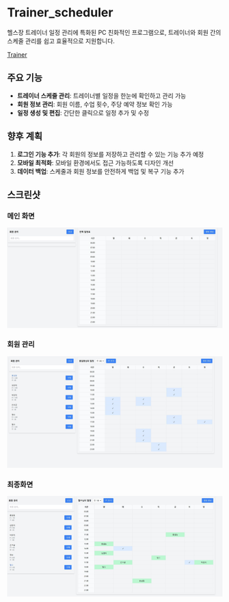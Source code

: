 # Trainer_scheduler

헬스장 트레이너 일정 관리에 특화된 PC 친화적인 프로그램으로, 트레이너와 회원 간의 스케줄 관리를 쉽고 효율적으로 지원합니다.

[Trainer](https://trainer.pinnet.co.kr)


## 주요 기능
- **트레이너 스케줄 관리**: 트레이너별 일정을 한눈에 확인하고 관리 가능
- **회원 정보 관리**: 회원 이름, 수업 횟수, 주당 예약 정보 확인 가능
- **일정 생성 및 편집**: 간단한 클릭으로 일정 추가 및 수정
 

## 향후 계획
1. **로그인 기능 추가**: 각 회원의 정보를 저장하고 관리할 수 있는 기능 추가 예정
2. **모바일 최적화**: 모바일 환경에서도 접근 가능하도록 디자인 개선
3. **데이터 백업**: 스케줄과 회원 정보를 안전하게 백업 및 복구 기능 추가

   

## 스크린샷
### 메인 화면
![Main Screen](https://github.com/qlanfr/trainer/blob/main/tr.JPG)

### 회원 관리
![Member Management](https://github.com/qlanfr/trainer/blob/main/tr_1.JPG)

### 최종화면

![tr3](https://github.com/qlanfr/trainer/blob/main/tr_2.JPG)





